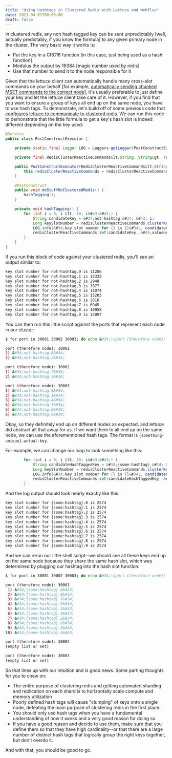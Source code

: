 ```yaml
---
title: "Using Hashtags in Clustered Redis with Lettuce and Webflux"
date: 2021-04-01T00:00:00
draft: false
---
```


In clustered redis, any non hash tagged key can be sent unpredictably \[well, actually predictably, if you know the formula\] to any given primary node in the cluster. The very basic way it works is:

- Put the key in a CRC16 function \[in this case, just being used as a hash function\]
- Modulus the output by 16384 \[magic number used by redis\]
- Use that number to send it to the node responsible for it


Given that the lettuce client can automatically handle many cross-slot commands on your behalf \[for example, [automatically sending chunked MSET commands to the correct node](https://nickolasfisher.com/blog/Breaking-down-Lettuce-MSET-Commands-in-Clustered-Redis)\], it&#39;s usually preferable to just define your key and let the lettuce client take care of it. However, if you find that you want to ensure a group of keys all end up on the same node, you have to use hash tags. To demonstrate, let&#39;s build off of some previous code that [configures lettuce to communicate to clustered redis](https://nickolasfisher.com/blog/Configuring-Lettuce-to-work-with-Clustered-Redis). We can run this code to demonstrate that the little formula to get a key&#39;s hash slot is indeed different depending on the key used:

``` java
@Service
public class PostConstructExecutor {

    private static final Logger LOG = Loggers.getLogger(PostConstructExecutor.class);

    private final RedisClusterReactiveCommands&lt;String, String&gt; redisClusterReactiveCommands;

    public PostConstructExecutor(RedisClusterReactiveCommands&lt;String, String&gt; redisClusterReactiveCommands) {
        this.redisClusterReactiveCommands = redisClusterReactiveCommands;
    }

    @PostConstruct
    public void doStuffOnClusteredRedis() {
        hashTagging();
    }

    private void hashTagging() {
        for (int i = 0; i &lt; 10; i&#43;&#43;) {
            String candidateKey = &#34;not-hashtag.&#34; &#43; i;
            Long keySlotNumber = redisClusterReactiveCommands.clusterKeyslot(candidateKey).block();
            LOG.info(&#34;key slot number for {} is {}&#34;, candidateKey, keySlotNumber);
            redisClusterReactiveCommands.set(candidateKey, &#34;value&#34;).block();
        }
    }
}

```

If you run this block of code against your clustered redis, you&#39;ll see an output similar to:

``` bash
key slot number for not-hashtag.0 is 11206
key slot number for not-hashtag.1 is 15335
key slot number for not-hashtag.2 is 2948
key slot number for not-hashtag.3 is 7077
key slot number for not-hashtag.4 is 11074
key slot number for not-hashtag.5 is 15203
key slot number for not-hashtag.6 is 2816
key slot number for not-hashtag.7 is 6945
key slot number for not-hashtag.8 is 10958
key slot number for not-hashtag.9 is 15087

```

You can then run this little script against the ports that represent each node in our cluster:

``` bash
$ for port in 30001 30002 30003; do echo &#34;\nport (therefore node): $port&#34;; redis-cli -p $port -c keys &#39;*&#39;; done

port (therefore node): 30001
1) &#34;not-hashtag.6&#34;
2) &#34;not-hashtag.2&#34;

port (therefore node): 30002
1) &#34;not-hashtag.7&#34;
2) &#34;not-hashtag.3&#34;

port (therefore node): 30003
1) &#34;not-hashtag.9&#34;
2) &#34;not-hashtag.1&#34;
3) &#34;not-hashtag.4&#34;
4) &#34;not-hashtag.5&#34;
5) &#34;not-hashtag.0&#34;
6) &#34;not-hashtag.8&#34;

```

Okay, so they definitely end up on different nodes as expected, and lettuce did abstract all that away for us. If we want them to all end up on the same node, we can use the aforementioned hash tags. The format is `{something-unique}.actual-key`.

For example, we can change our loop to look something like this:

``` java
        for (int i = 0; i &lt; 10; i&#43;&#43;) {
            String candidateHashTaggedKey = &#34;{some:hashtag}.&#34; &#43; i;
            Long keySlotNumber = redisClusterReactiveCommands.clusterKeyslot(candidateHashTaggedKey).block();
            LOG.info(&#34;key slot number for {} is {}&#34;, candidateHashTaggedKey, keySlotNumber);
            redisClusterReactiveCommands.set(candidateHashTaggedKey, &#34;value&#34;).block();
        }

```

And the log output should look nearly exactly like this:

``` bash
key slot number for {some:hashtag}.0 is 2574
key slot number for {some:hashtag}.1 is 2574
key slot number for {some:hashtag}.2 is 2574
key slot number for {some:hashtag}.3 is 2574
key slot number for {some:hashtag}.4 is 2574
key slot number for {some:hashtag}.5 is 2574
key slot number for {some:hashtag}.6 is 2574
key slot number for {some:hashtag}.7 is 2574
key slot number for {some:hashtag}.8 is 2574
key slot number for {some:hashtag}.9 is 2574

```

And we can rerun our little shell script--we should see all these keys end up on the same node because they share the same hash slot, which was determined by plugging our hashtag into the hash slot function:

``` bash
$ for port in 30001 30002 30003; do echo &#34;\nport (therefore node): $port&#34;; redis-cli -p $port -c keys &#39;*&#39;; done

port (therefore node): 30001
 1) &#34;{some:hashtag}.8&#34;
 2) &#34;{some:hashtag}.6&#34;
 3) &#34;{some:hashtag}.7&#34;
 4) &#34;{some:hashtag}.9&#34;
 5) &#34;{some:hashtag}.1&#34;
 6) &#34;{some:hashtag}.4&#34;
 7) &#34;{some:hashtag}.2&#34;
 8) &#34;{some:hashtag}.0&#34;
 9) &#34;{some:hashtag}.5&#34;
10) &#34;{some:hashtag}.3&#34;

port (therefore node): 30002
(empty list or set)

port (therefore node): 30003
(empty list or set)

```

So that lines up with our intuition and is good news. Some parting thoughts for you to chew on:

- The entire purpose of clustering redis and getting automated sharding and replication on each shard is to horizontally scale compute and memory utilization
- Poorly defined hash tags will cause &#34;clumping&#34; of keys onto a single node, defeating the main purpose of clustering redis in the first place.
- You should only use hash tags when you have a fundamental understanding of how it works and a very good reason for doing so
- If you have a good reason and decide to use them, make sure that you define them so that they have high cardinality--or that there are a large number of distinct hash tags that logically group the right keys together, but don&#39;t overdo it.

And with that, you should be good to go.


